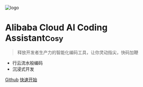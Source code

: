 ![logo](media/logo.svg)

# Alibaba Cloud AI Coding Assistant<small>Cosy</small>

> 释放开发者生产力的智能化编码工具，让你灵动指尖，快码加鞭

- 行云流水般编码
- 沉浸式开发

[Github](https://github.com/alibaba-cloud-toolkit/cosy)
[快速开始](zh-cn/quickstart)
